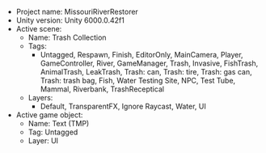 <!-- UNITY CODE ASSIST INSTRUCTIONS START -->
- Project name: MissouriRiverRestorer
- Unity version: Unity 6000.0.42f1
- Active scene:
  - Name: Trash Collection
  - Tags:
    - Untagged, Respawn, Finish, EditorOnly, MainCamera, Player, GameController, River, GameManager, Trash, Invasive, FishTrash, AnimalTrash, LeakTrash, Trash: can, Trash: tire, Trash: gas can, Trash: trash bag, Fish, Water Testing Site, NPC, Test Tube, Mammal, Riverbank, TrashReceptical
  - Layers:
    - Default, TransparentFX, Ignore Raycast, Water, UI
- Active game object:
  - Name: Text (TMP)
  - Tag: Untagged
  - Layer: UI
<!-- UNITY CODE ASSIST INSTRUCTIONS END -->